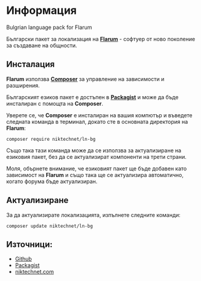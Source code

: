# Информация

Bulgrian language pack for Flarum

Български пакет за локализация на [**Flarum**](https://flarum.org/) - софтуер от ново поколение за създаване на общности.

## Инсталация

**Flarum** използва [**Composer**](https://getcomposer.org/) за управление на зависимости и разширения.

Българският езиков пакет е достъпен в [**Packagist**](https://packagist.org/packages/niktechnet/ln-bg) и може да бъде инсталиран с помощта на **Composer**.

Уверете се, че **Composer** е инсталиран на вашия компютър и въведете следната команда в терминал, докато сте в основната директория на **Flarum**:

```
composer require niktechnet/ln-bg
```

Също така тази команда може да се използва за актуализиране на езиковия пакет, без да се актуализират компоненти на трети страни.

Моля, обърнете внимание, че езиковият пакет ще бъде добавен като зависимост на **Flarum** и също така ще се актуализира автоматично, когато форума бъде актуализиран.

## Актуализиране

За да актуализирате локализацията, изпълнете следните команди:

```
composer update niktechnet/ln-bg
```
## Източници:

- [Github](https://github.com/niktechnet/ln-bg)
- [Packagist](https://packagist.org/packages/niktechnet/ln-bg)
- [niktechnet.com](https://niktechnet.com/d/16-blgarski-ezikov-paket-za-flarum)
